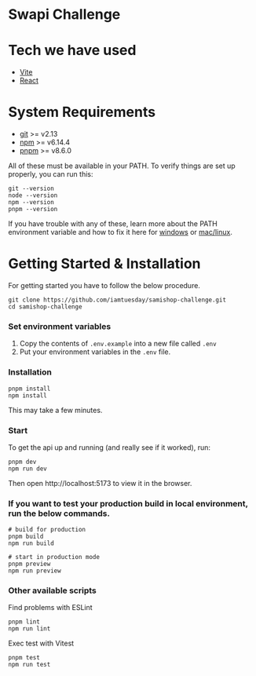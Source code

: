 # Swapi Challenge

# Tech we have used

- [Vite](https://vitejs.dev/)
- [React](https://react.dev/)

# System Requirements
- [git](https://git-scm.com/) >= v2.13
- [npm](https://www.npmjs.com/) >= v6.14.4
- [pnpm](https://pnpm.io/es/) >= v8.6.0


All of these must be available in your PATH. To verify things are set up properly, you can run this:
```shell
git --version
node --version
npm --version
pnpm --version
```

If you have trouble with any of these, learn more about the PATH environment variable and how to fix it here for [windows](https://www.howtogeek.com/118594/how-to-edit-your-system-path-for-easy-command-line-access/) or [mac/linux](https://stackoverflow.com/questions/24306398/how-to-add-mongo-commands-to-path-on-mac-osx/24322978#24322978).


# Getting Started & Installation

For getting started you have to follow the below procedure.

```shell
git clone https://github.com/iamtuesday/samishop-challenge.git
cd samishop-challenge
```

### Set environment variables
1. Copy the contents of `.env.example` into a new file called `.env`
2. Put your environment variables in the `.env` file.

### Installation
```shell
pnpm install
npm install
```

This may take a few minutes.

### Start

To get the api up and running (and really see if it worked), run:

```shell
pnpm dev
npm run dev

```

Then open http://localhost:5173 to view it in the browser.

### If you want to test your production build in local environment, run the below commands.

```shell
# build for production
pnpm build
npm run build

# start in production mode
pnpm preview
npm run preview
```

### Other available scripts

Find problems with ESLint
```shell
pnpm lint
npm run lint
```

Exec test with Vitest
```shell
pnpm test
npm run test
```

